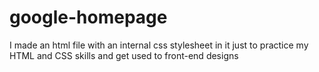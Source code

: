 # google-homepage
I made an html file with an internal css stylesheet in it just to practice my HTML and CSS skills and get used to front-end designs